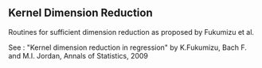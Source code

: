 ## Kernel Dimension Reduction  


Routines for sufficient dimension reduction as proposed by Fukumizu et al. 

See : "Kernel dimension reduction in regression" by K.Fukumizu, Bach F.
and M.I. Jordan, Annals of Statistics, 2009

